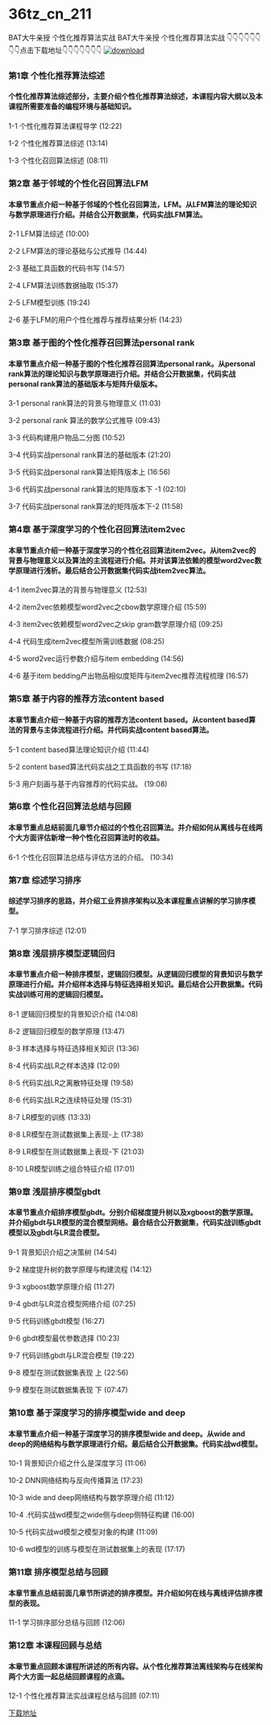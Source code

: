 # 36tz_cn_211
BAT大牛亲授 个性化推荐算法实战
BAT大牛亲授 个性化推荐算法实战
👇👇👇👇👇👇👇👇点击下载地址👇👇👇👇👇👇👇
[![download](https://51xueit.vip/muke_img/5fce04090993b85805400304.jpg "下载地址")](http://www.36tz.cn "下载地址")
### 第1章 个性化推荐算法综述 

#### 个性化推荐算法综述部分，主要介绍个性化推荐算法综述，本课程内容大纲以及本课程所需要准备的编程环境与基础知识。
1-1 个性化推荐算法课程导学 (12:22)

1-2 个性化推荐算法综述 (13:14)

1-3 个性化召回算法综述 (08:11)


### 第2章 基于邻域的个性化召回算法LFM

#### 本章节重点介绍一种基于邻域的个性化召回算法，LFM。从LFM算法的理论知识与数学原理进行介绍。并结合公开数据集，代码实战LFM算法。
2-1 LFM算法综述 (10:00)

2-2 LFM算法的理论基础与公式推导 (14:44)

2-3 基础工具函数的代码书写 (14:57)

2-4 LFM算法训练数据抽取 (15:37)

2-5 LFM模型训练 (19:24)

2-6 基于LFM的用户个性化推荐与推荐结果分析 (14:23)


### 第3章 基于图的个性化推荐召回算法personal rank

#### 本章节重点介绍一种基于图的个性化推荐召回算法personal rank。从personal rank算法的理论知识与数学原理进行介绍。并结合公开数据集，代码实战personal rank算法的基础版本与矩阵升级版本。
3-1 personal rank算法的背景与物理意义 (11:03)

3-2 personal rank 算法的数学公式推导 (09:43)

3-3 代码构建用户物品二分图 (10:52)

3-4 代码实战personal rank算法的基础版本 (21:20)

3-5 代码实战personal rank算法矩阵版本上 (16:56)

3-6 代码实战personal rank算法的矩阵版本下 -1 (02:10)

3-7 代码实战personal rank算法的矩阵版本下-2 (11:58)


### 第4章 基于深度学习的个性化召回算法item2vec

#### 本章节重点介绍一种基于深度学习的个性化召回算法item2vec。从item2vec的背景与物理意义以及算法的主流程进行介绍。并对该算法依赖的模型word2vec数学原理进行浅析。最后结合公开数据集代码实战item2vec算法。
4-1 item2vec算法的背景与物理意义 (12:53)

4-2 item2vec依赖模型word2vec之cbow数学原理介绍 (15:59)

4-3 item2vec依赖模型word2vec之skip gram数学原理介绍 (09:25)

4-4 代码生成item2vec模型所需训练数据 (08:25)

4-5 word2vec运行参数介绍与item embedding (14:56)

4-6 基于item bedding产出物品相似度矩阵与item2vec推荐流程梳理 (16:57)


### 第5章 基于内容的推荐方法content based

#### 本章节重点介绍一种基于内容的推荐方法content based。从content based算法的背景与主体流程进行介绍。并代码实战content based算法。
5-1 content based算法理论知识介绍 (11:44)

5-2 content based算法代码实战之工具函数的书写 (17:18)

5-3 用户刻画与基于内容推荐的代码实战。 (19:08)


### 第6章 个性化召回算法总结与回顾

#### 本章节重点总结前面几章节介绍过的个性化召回算法。并介绍如何从离线与在线两个大方面评估新增一种个性化召回算法时的收益。
6-1 个性化召回算法总结与评估方法的介绍。 (10:34)


### 第7章 综述学习排序

#### 综述学习排序的思路，并介绍工业界排序架构以及本课程重点讲解的学习排序模型。
7-1 学习排序综述 (12:01)


### 第8章 浅层排序模型逻辑回归

#### 本章节重点介绍一种排序模型，逻辑回归模型。从逻辑回归模型的背景知识与数学原理进行介绍。并介绍样本选择与特征选择相关知识。最后结合公开数据集。代码实战训练可用的逻辑回归模型。
8-1 逻辑回归模型的背景知识介绍 (14:08)

8-2 逻辑回归模型的数学原理 (13:47)

8-3 样本选择与特征选择相关知识 (13:36)

8-4 代码实战LR之样本选择 (12:09)

8-5 代码实战LR之离散特征处理 (19:58)

8-6 代码实战LR之连续特征处理 (15:31)

8-7 LR模型的训练 (13:33)

8-8 LR模型在测试数据集上表现-上 (17:38)

8-9 LR模型在测试数据集上表现-下 (21:03)

8-10 LR模型训练之组合特征介绍 (17:01)


### 第9章 浅层排序模型gbdt

#### 本章节重点介绍排序模型gbdt。分别介绍梯度提升树以及xgboost的数学原理。并介绍gbdt与LR模型的混合模型网络。最合结合公开数据集，代码实战训练gbdt模型以及gbdt与LR混合模型。
9-1 背景知识介绍之决策树 (14:54)

9-2 梯度提升树的数学原理与构建流程 (14:12)

9-3 xgboost数学原理介绍 (11:27)

9-4 gbdt与LR混合模型网络介绍 (07:25)

9-5 代码训练gbdt模型 (16:27)

9-6 gbdt模型最优参数选择 (10:23)

9-7 代码训练gbdt与LR混合模型 (19:22)

9-8 模型在测试数据集表现 上 (22:56)

9-9 模型在测试数据集表现 下 (07:47)


### 第10章 基于深度学习的排序模型wide and deep

#### 本章节重点介绍一种基于深度学习的排序模型wide and deep。从wide and deep的网络结构与数学原理进行介绍。最后结合公开数据集。代码实战wd模型。
10-1 背景知识介绍之什么是深度学习 (11:06)

10-2 DNN网络结构与反向传播算法 (17:23)

10-3 wide and deep网络结构与数学原理介绍 (11:12)

10-4 .代码实战wd模型之wide侧与deep侧特征构建 (16:00)

10-5 代码实战wd模型之模型对象的构建 (11:09)

10-6 wd模型的训练与模型在测试数据集上的表现 (17:17)


### 第11章 排序模型总结与回顾

#### 本章节重点总结前面几章节所讲述的排序模型。并介绍如何在线与离线评估排序模型的表现。
11-1 学习排序部分总结与回顾 (12:06)


### 第12章 本课程回顾与总结

#### 本章节重点回顾本课程所讲述的所有内容。从个性化推荐算法离线架构与在线架构两个大方面一起总结回顾课程的点滴。
12-1 个性化推荐算法实战课程总结与回顾 (07:11)


[下载地址](http://www.36tz.cn "下载地址")
